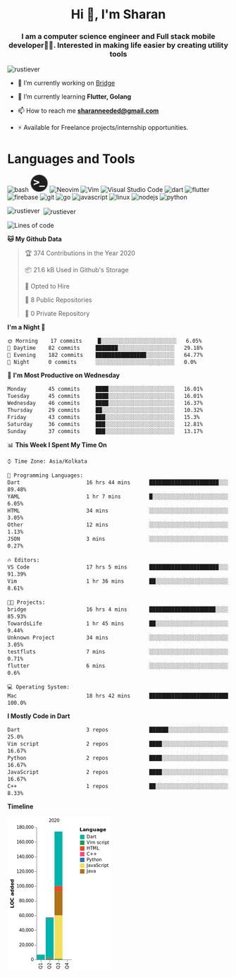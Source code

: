 <h1 align="center">Hi 👋, I'm Sharan</h1>
<h3 align="center">I am a computer science engineer and Full stack mobile developer👨‍💻. Interested in making life easier by creating utility tools</h3>


<p align="left"> <img src="https://komarev.com/ghpvc/?username=rustiever" alt="rustiever" /> </p>

* 🔭 I’m currently working on [Bridge](https://github.com/rustiever/bridge)

* 🌱 I’m currently learning **Flutter, Golang**

* 📫 How to reach me **sharanneeded@gmail.com**

* ⚡ Available for Freelance projects/internship opportunities.

# Languages and Tools

<p align="left">

  <img src="https://www.vectorlogo.zone/logos/gnu_bash/gnu_bash-icon.svg" alt="bash" width="40" height="40"/>

  <img src="https://raw.githubusercontent.com/github/explore/d92924b1d925bb134e308bd29c9de6c302ed3beb/topics/terminal/terminal.png" alt="Terminal" width="40" height="40"/> 

  <img src="https://www.vectorlogo.zone/logos/neovimio/neovimio-icon.svg" alt="Neovim" width="40" height="40"/> 
  
  <img src="https://www.vectorlogo.zone/logos/vim/vim-icon.svg" alt="Vim" width="40" height="40"/> 

  <img src="https://www.vectorlogo.zone/logos/visualstudio_code/visualstudio_code-icon.svg" alt="Visual Studio Code" width="40" height="40"/> 

  <img src="https://www.vectorlogo.zone/logos/dartlang/dartlang-icon.svg" alt="dart" width="40" height="40"/>

  <img src="https://www.vectorlogo.zone/logos/flutterio/flutterio-icon.svg" alt="flutter" width="40" height="40"/> 
  
  <img src="https://www.vectorlogo.zone/logos/firebase/firebase-icon.svg" alt="firebase" width="40" height="40"/>

  <img src="https://www.vectorlogo.zone/logos/git-scm/git-scm-icon.svg" alt="git" width="40" height="40"/> 

  <img src="https://devicons.github.io/devicon/devicon.git/icons/go/go-original.svg" alt="go" width="40" height="40"/>

  <img src="https://devicons.github.io/devicon/devicon.git/icons/javascript/javascript-original.svg" alt="javascript" width="40" height="40"/>
  
  <img src="https://devicons.github.io/devicon/devicon.git/icons/linux/linux-original.svg" alt="linux" width="40" height="40"/> 

  <img src="https://devicons.github.io/devicon/devicon.git/icons/nodejs/nodejs-original-wordmark.svg" alt="nodejs" width="40" height="40"/>

  <img src="https://devicons.github.io/devicon/devicon.git/icons/python/python-original.svg" alt="python" width="40" height="40"/>
  </p>
  <p> <img align="left" src="https://github-readme-stats.vercel.app/api/top-langs/?username=rustiever&layout=compact&hide=html" alt="rustiever" /></p>

  <p>&nbsp; <img align="center" src="https://github-readme-stats.vercel.app/api?username=rustiever&show_icons=true" alt="rustiever" /></p>

<!--START_SECTION:waka-->
![Lines of code](https://img.shields.io/badge/From%20Hello%20World%20I%27ve%20Written-6.7%20million%20lines%20of%20code-blue)

**🐱 My Github Data** 

> 🏆 374 Contributions in the Year 2020
 > 
> 📦 21.6 kB Used in Github's Storage 
 > 
> 💼 Opted to Hire
 > 
> 📜 8 Public Repositories
 > 
> 🔑 0 Private Repository 
 > 
**I'm a Night 🦉** 

```text
🌞 Morning    17 commits     █░░░░░░░░░░░░░░░░░░░░░░░░   6.05% 
🌆 Daytime    82 commits     ███████░░░░░░░░░░░░░░░░░░   29.18% 
🌃 Evening    182 commits    ████████████████░░░░░░░░░   64.77% 
🌙 Night      0 commits      ░░░░░░░░░░░░░░░░░░░░░░░░░   0.0%

```
📅 **I'm Most Productive on Wednesday** 

```text
Monday       45 commits     ████░░░░░░░░░░░░░░░░░░░░░   16.01% 
Tuesday      45 commits     ████░░░░░░░░░░░░░░░░░░░░░   16.01% 
Wednesday    46 commits     ████░░░░░░░░░░░░░░░░░░░░░   16.37% 
Thursday     29 commits     ██░░░░░░░░░░░░░░░░░░░░░░░   10.32% 
Friday       43 commits     ███░░░░░░░░░░░░░░░░░░░░░░   15.3% 
Saturday     36 commits     ███░░░░░░░░░░░░░░░░░░░░░░   12.81% 
Sunday       37 commits     ███░░░░░░░░░░░░░░░░░░░░░░   13.17%

```


📊 **This Week I Spent My Time On** 

```text
⌚︎ Time Zone: Asia/Kolkata

💬 Programming Languages: 
Dart                     16 hrs 44 mins      ██████████████████████░░░   89.48% 
YAML                     1 hr 7 mins         █░░░░░░░░░░░░░░░░░░░░░░░░   6.05% 
HTML                     34 mins             ░░░░░░░░░░░░░░░░░░░░░░░░░   3.05% 
Other                    12 mins             ░░░░░░░░░░░░░░░░░░░░░░░░░   1.13% 
JSON                     3 mins              ░░░░░░░░░░░░░░░░░░░░░░░░░   0.27%

🔥 Editors: 
VS Code                  17 hrs 5 mins       ██████████████████████░░░   91.39% 
Vim                      1 hr 36 mins        ██░░░░░░░░░░░░░░░░░░░░░░░   8.61%

🐱‍💻 Projects: 
bridge                   16 hrs 4 mins       █████████████████████░░░░   85.93% 
TowardsLife              1 hr 45 mins        ██░░░░░░░░░░░░░░░░░░░░░░░   9.44% 
Unknown Project          34 mins             ░░░░░░░░░░░░░░░░░░░░░░░░░   3.05% 
testfluts                7 mins              ░░░░░░░░░░░░░░░░░░░░░░░░░   0.71% 
flutter                  6 mins              ░░░░░░░░░░░░░░░░░░░░░░░░░   0.6%

💻 Operating System: 
Mac                      18 hrs 42 mins      █████████████████████████   100.0%

```

**I Mostly Code in Dart** 

```text
Dart                     3 repos             ██████░░░░░░░░░░░░░░░░░░░   25.0% 
Vim script               2 repos             ████░░░░░░░░░░░░░░░░░░░░░   16.67% 
Python                   2 repos             ████░░░░░░░░░░░░░░░░░░░░░   16.67% 
JavaScript               2 repos             ████░░░░░░░░░░░░░░░░░░░░░   16.67% 
C++                      1 repos             ██░░░░░░░░░░░░░░░░░░░░░░░   8.33%

```


**Timeline**

![Chart not found](https://github.com/rustiever/rustiever/blob/master/charts/bar_graph.png) 


<!--END_SECTION:waka-->